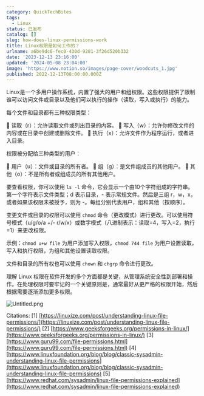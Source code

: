 ```yaml
---
category: QuickTechBites
tags:
  - Linux
status: 已发布
catalog: []
slug: how-does-linux-permissions-work
title: Linux权限是如何工作的？
urlname: a6be9dc6-fec0-430d-9281-3f26d520b332
date: '2023-12-13 23:16:00'
updated: '2024-05-08 23:04:00'
image: 'https://www.notion.so/images/page-cover/woodcuts_1.jpg'
published: 2022-12-13T08:00:00.000Z
---
```


Linux是一个多用户操作系统，内置了强大的用户和组权限。这些权限提供了限制谁可以访问文件或目录以及他们可以执行的操作（读取，写入或执行）的能力。


每个文件和目录都有三种权限类型：


🔸 读取（r）：允许读取文件或列出目录的内容。
🔸 写入（w）：允许你修改文件的内容或在目录中创建或删除文件。
🔸 执行（x）：允许文件作为程序运行，或者进入目录。


权限被分配给三种类型的用户：


🔸 用户（u）：文件或目录的所有者。
🔸 组（g）：是文件组成员的其他用户。
🔸 其他（o）：不是所有者或组成员的所有其他用户。


要查看权限，你可以使用 `ls -l` 命令，它会显示一个由10个字符组成的字符串。第一个字符表示文件类型；d 表示目录，- 表示常规文件。然后是三组 r，w，x，或者如果该权限未被授予，则为 -。每组分别代表用户，组和其他（按顺序）。


变更文件或目录的权限可以使用 `chmod` 命令（更改模式）进行更改。可以使用符号模式（u/g/o/a +/- r/w/x）或数字模式（八进制表示：读取=4，写入=2，执行=1）来更改权限。


示例：`chmod u+w file` 为用户添加写入权限，`chmod 744 file` 为用户设置读取，写入和执行权限，为组和其他设置读取权限。


文件和目录的所有权也可以使用 `chown` 和 `chgrp` 命令进行更改。


理解 Linux 权限在软件开发的多个方面都是关键，从管理系统安全性到部署和操作。在处理权限时要牢记的一个关键原则是，通常最好从更严格的权限开始，然后根据需要逐渐添加更多权限。


![Untitled.png](https://prod-files-secure.s3.us-west-2.amazonaws.com/5d24fe63-e567-4804-86f9-9fdc62e13082/332b89ee-9c33-4950-8a69-32c3d1ff2c69/Untitled.png?X-Amz-Algorithm=AWS4-HMAC-SHA256&X-Amz-Content-Sha256=UNSIGNED-PAYLOAD&X-Amz-Credential=ASIAZI2LB4666UK7LNHD%2F20250302%2Fus-west-2%2Fs3%2Faws4_request&X-Amz-Date=20250302T213256Z&X-Amz-Expires=3600&X-Amz-Security-Token=IQoJb3JpZ2luX2VjEIn%2F%2F%2F%2F%2F%2F%2F%2F%2F%2FwEaCXVzLXdlc3QtMiJGMEQCIGdp%2B4o0PWabfaLDOxmGXr0NtB56mzB%2FvTu%2FFEyVvcf5AiAEXZ8NO6KNlcfa0ZEXg33S9MVM%2BRkdKP5FJaLolzdf0yqIBAjB%2F%2F%2F%2F%2F%2F%2F%2F%2F%2F8BEAAaDDYzNzQyMzE4MzgwNSIMRffZKFOzpB0%2BB2NCKtwDSpAZCW2sI%2Byxc8Yr1E%2B2cHtUF6KUzuMcr9e6SY79GhFdUaAuEZ0UC0UOR3DzU3UcuBK1IAx2E6HrtWs5tC96C9FyLPIfzNnhCbVVtOmYBoJPrhp1jUGSCqg38VS1LpqXiuvO9vy6Ci4Ok8oTyBVl9YFO2Bn6tdZ2rAXHVglf%2Fzj0yOVVO%2BmyJjGwIrZD8yQddKmPWsraQDxuKFTbJTk0KQUavb7iJ2ZtoyuwZXRjI3oenfeMMGPe%2FAWC4Q8ANuoLKxBOMlWPvX49IEVv%2FmRMcxYlDAovLLRELw7H8BNQiUaztSF%2B5TAJTwUZgkBMMXFERppNI20VVYjH%2B%2F8bPVvxCaIYOjL4Mxpi8pkNNx%2FOkTf6Fvsy8kZnXQ0IBldOxKM4GiLBtEvpLEgbHSkCrKqad175qDP4McGWVtdrI%2BwJkPiJCRHXMyHfY9JMr9Fxx9lhbs4nZVgvm7H6BCpDxFKt4eGm7iyp1GNa%2FMCFZoogHVhsfynhmis8kj3S5Jl7Eo91ukxCKmqP8JWrSv2RmeS7gQy%2FJYAIPIkq%2BbOmYz7ED0uVJN4ub6N10424hrBfe4INYNTi7%2FrkpSrICvKA0JCn506pYOhPXkGv7v1TL23HFJ%2ForkeRjL%2FokRf94SIwrYuSvgY6pgH%2BpdP5DHAuPtVU7rzS4rq92yGoI5xdHppjGBtvkZWoppZWHCsLYbsJh8Xb1RCyHOburTZd4NIkDrapPbza9oddrxQZdvGhVA39stVLuRVYi6FC2ov8rn2k8csZ6k35OdJ%2FPfJET%2B38%2FkwXwVUpVF95w93JJ4u72TAWVnWzlHXq%2FTGP2ifsWzASH52n1ZKmMyD6VFYxxaePOIghcFRfB0zCZPmRVH%2Fz&X-Amz-Signature=14aacbd68d6bf86126ad58330f81765cff8afd1877228dd548d7fb0acf8caa02&X-Amz-SignedHeaders=host&x-id=GetObject)


Citations:
[1] [https://linuxize.com/post/understanding-linux-file-permissions/](https://linuxize.com/post/understanding-linux-file-permissions/)
[2] [https://www.geeksforgeeks.org/permissions-in-linux/](https://www.geeksforgeeks.org/permissions-in-linux/)
[3] [https://www.guru99.com/file-permissions.html](https://www.guru99.com/file-permissions.html)
[4] [https://www.linuxfoundation.org/blog/blog/classic-sysadmin-understanding-linux-file-permissions](https://www.linuxfoundation.org/blog/blog/classic-sysadmin-understanding-linux-file-permissions)
[5] [https://www.redhat.com/sysadmin/linux-file-permissions-explained](https://www.redhat.com/sysadmin/linux-file-permissions-explained)

